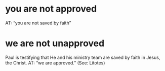 #  you are not approved 
AT: “you are not saved by faith”
#  we are not unapproved 
Paul is testifying that He and his ministry team are saved by faith in Jesus, the Christ. AT: “we are approved.” (See: Litotes)

